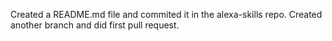 Created a README.md file and commited it in the alexa-skills repo.
Created another branch and did first pull request.